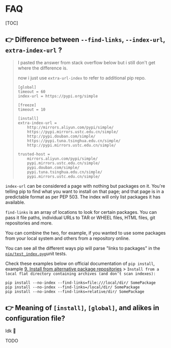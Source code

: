 # FAQ

[TOC]



## 👉 Difference between `--find-links`, `--index-url`,  `extra-index-url` ?

> I pasted the answer from stack overflow below but i still don't get where the difference is. 
>
> now i just use `extra-url-index` to refer to additional pip repo.
>
> ```shell
> [global]
> timeout = 60
> index-url = https://pypi.org/simple
> 
> [freeze]
> timeout = 10
> 
> [install]
> extra-index-url =
>     http://mirrors.aliyun.com/pypi/simple/
>     https://pypi.mirrors.ustc.edu.cn/simple/
>     http://pypi.douban.com/simple/
>     https://pypi.tuna.tsinghua.edu.cn/simple/
>     http://pypi.mirrors.ustc.edu.cn/simple/
> 
> trusted-host =
>     mirrors.aliyun.com/pypi/simple/
>     pypi.mirrors.ustc.edu.cn/simple/
>     pypi.douban.com/simple/
>     pypi.tuna.tsinghua.edu.cn/simple/
>     pypi.mirrors.ustc.edu.cn/simple/
> 
> ```


`index-url` can be considered a page with nothing but packages on it. You're telling pip to find what you want to install on that page; and that page is in a predictable format as per PEP 503. The index will only list packages it has available.

`find-links` is an array of locations to look for certain packages. You can pass it file paths, individual URLs to TAR or WHEEL files, HTML files, git repositories and more.

You can combine the two, for example, if you wanted to use some packages from your local system and others from a repository online.

You can see all the different ways pip will parse "links to packages" in the [`pip/test_index.pyp`](https://github.com/pypa/pip/blob/a9d56c7734fd465d01437d61f632749a293e7805/tests/unit/test_index.py)unit tests.

Check these examples below on official documentation of `pip install`, example [9. Install from alternative package repositories](https://pip.pypa.io/en/stable/reference/pip_install/#examples) > `Install from a local flat directory containing archives (and don’t scan indexes):`

```shell
pip install --no-index --find-links=file:///local/dir/ SomePackage
pip install --no-index --find-links=/local/dir/ SomePackage
pip install --no-index --find-links=relative/dir/ SomePackage
```



[What's the difference between --find-links and --index-url pip flags?]: https://stackoverflow.com/questions/46651454/whats-the-difference-between-find-links-and-index-url-pip-flags
[pip install -find-links search order]: https://stackoverflow.com/questions/62929339/pip-install-find-links-search-order
[Can pip.conf specify two index-url at the same time?]: https://stackoverflow.com/questions/30889494/can-pip-conf-specify-two-index-url-at-the-same-time
[index-url extra-index-url install priority order #8606]: https://github.com/pypa/pip/issues/8606



## 👉 Meaning of `[install]`, `[global]`, and alikes in configuration file?

Idk 🤷 

TODO